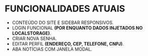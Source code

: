 # FUNCIONALIDADES ATUAIS

- CONTEÚDO DO SITE E SIDEBAR RESPONSIVOS.
- LOGIN FUNCIONAL **(POR ENQUANTO DADOS INJETADOS NO LOCALSTORAGE)**.
- CRIAR NOVA SENHA.
- EDITAR PERFIL **(ENDEREÇO, CEP, TELEFONE, CNPJ)**.
- ABA NOTÍCIAS COM JANELA MODAL.
